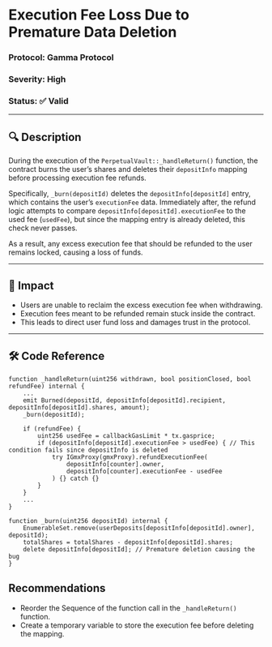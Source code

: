 # Execution Fee Loss Due to Premature Data Deletion

### Protocol: Gamma Protocol  
### Severity: High  
### Status: ✅ Valid

---

## 🔍 Description

During the execution of the `PerpetualVault::_handleReturn()` function, the contract burns the user’s shares and deletes their `depositInfo` mapping before processing execution fee refunds.

Specifically, `_burn(depositId)` deletes the `depositInfo[depositId]` entry, which contains the user’s `executionFee` data. Immediately after, the refund logic attempts to compare `depositInfo[depositId].executionFee` to the used fee (`usedFee`), but since the mapping entry is already deleted, this check never passes.

As a result, any excess execution fee that should be refunded to the user remains locked, causing a loss of funds.

---

## 🧠 Impact

- Users are unable to reclaim the excess execution fee when withdrawing.
- Execution fees meant to be refunded remain stuck inside the contract.
- This leads to direct user fund loss and damages trust in the protocol.

---

## 🛠️ Code Reference

```solidity
function _handleReturn(uint256 withdrawn, bool positionClosed, bool refundFee) internal {
    ...
    emit Burned(depositId, depositInfo[depositId].recipient, depositInfo[depositId].shares, amount);
    _burn(depositId);

    if (refundFee) {
        uint256 usedFee = callbackGasLimit * tx.gasprice;
        if (depositInfo[depositId].executionFee > usedFee) { // This condition fails since depositInfo is deleted
            try IGmxProxy(gmxProxy).refundExecutionFee(
                depositInfo[counter].owner, 
                depositInfo[counter].executionFee - usedFee
            ) {} catch {}
        }
    }
    ...
}

function _burn(uint256 depositId) internal {
    EnumerableSet.remove(userDeposits[depositInfo[depositId].owner], depositId);
    totalShares = totalShares - depositInfo[depositId].shares;
    delete depositInfo[depositId]; // Premature deletion causing the bug
}
```
## Recommendations
- Reorder the Sequence of the function call in the `_handleReturn()` function.
- Create a temporary variable to store the execution fee before deleting the mapping.
